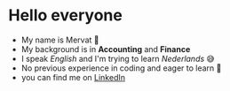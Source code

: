 # Hello everyone
* My name is Mervat :woman:
* My background is in **Accounting**  and **Finance** 
* I speak _English_ and I'm trying to learn _Nederlands_ :sweat_smile:
* No previous experience in coding and eager to learn :muscle:
* you can find me on [LinkedIn](https://www.linkedin.com/in/mervat-abuamro/)
